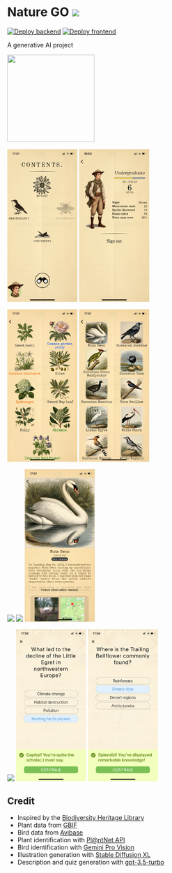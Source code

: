 # Nature GO <img src="https://github.com/eleurent/nature-go/assets/1706935/bef20554-5ed8-44ed-8f0e-dccb9d66620d" height=32>

[![Deploy backend](https://github.com/eleurent/nature-go/actions/workflows/deploy-backend.yml/badge.svg)](https://github.com/eleurent/nature-go/actions/workflows/deploy-backend.yml)
[![Deploy frontend](https://github.com/eleurent/nature-go/actions/workflows/deploy-frontend.yml/badge.svg)](https://github.com/eleurent/nature-go/actions/workflows/deploy-frontend.yml)

A generative AI project

<a href="https://expo.dev/@eleurent/nature-go?serviceType=eas&distribution=expo-go&scheme=exp%2Bnature-go&channel=main">
  <img src="https://qr.expo.dev/eas-update?appScheme=exp&projectId=1b735d98-b598-406c-9235-ab43e10a0755&channel=main&runtimeVersion=exposdk%3A48.0.0&host=u.expo.dev" width="200" height="200">
</a>



<img src="resources/screens/home.png" width="32%"> <img src="resources/screens/profile.png" width="32%">

<img src="resources/screens/species_list_1.png" width="32%"> <img src="resources/screens/species_list_2.png" width="32%">

<img src="resources/screens/species_1.png" width="32%"> <img src="resources/screens/species_2.png" width="32%"> <img src="resources/screens/species_3.png" width="32%">

<img src="resources/screens/quiz_1.png" width="32%"> <img src="resources/screens/quiz_3.png" width="32%"> <img src="resources/screens/quiz_4.png" width="32%">


## Credit

- Inspired by the [Biodiversity Heritage Library](https://www.flickr.com/photos/61021753@N02/)
- Plant data from [GBIF](https://www.gbif.org/)
- Bird data from [Avibase](https://avibase.bsc-eoc.org/avibase.jsp)
- Plant identification with [Pl@ntNet API](https://my.plantnet.org/)
- Bird identification with [Gemini Pro Vision](https://deepmind.google/technologies/gemini/)
- Illustration generation with [Stable Diffusion XL](https://stability.ai/stable-image)
- Description and quiz generation with [gpt-3.5-turbo](https://platform.openai.com)
